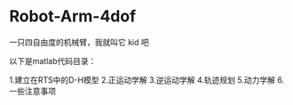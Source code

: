 # Robot-Arm-4dof
一只四自由度的机械臂，我就叫它 kid 吧

以下是matlab代码目录：

1.建立在RTS中的D-H模型
2.正运动学解
3.逆运动学解
4.轨迹规划
5.动力学解
6.一些注意事项

